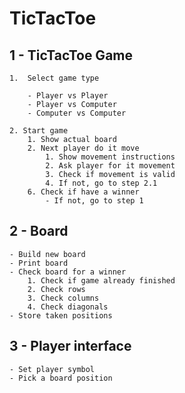 # TicTacToe

## 1 - TicTacToe Game

    1.  Select game type

        - Player vs Player
        - Player vs Computer
        - Computer vs Computer

    2. Start game
        1. Show actual board
        2. Next player do it move
            1. Show movement instructions
            2. Ask player for it movement
            3. Check if movement is valid
            4. If not, go to step 2.1
        6. Check if have a winner
            - If not, go to step 1

## 2 - Board

    - Build new board
    - Print board
    - Check board for a winner
        1. Check if game already finished
        2. Check rows
        3. Check columns
        4. Check diagonals
    - Store taken positions

## 3 - Player interface

    - Set player symbol
    - Pick a board position
